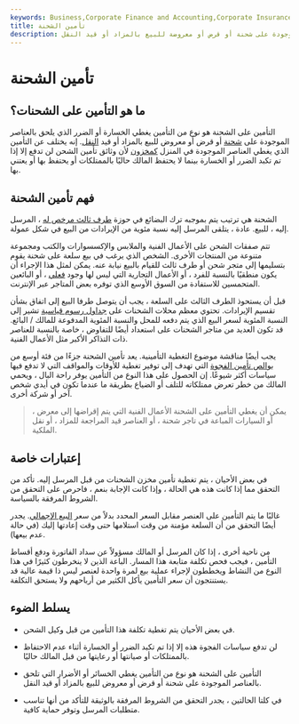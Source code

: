 ```yaml
---
keywords: Business,Corporate Finance and Accounting,Corporate Insurance
title: تأمين الشحنة
description: يغطي تأمين الشحنة الخسائر أو الأضرار التي تلحق بالعناصر الموجودة على شحنة أو قرض أو معروضة للبيع بالمزاد أو قيد النقل.
---
```


# تأمين الشحنة
## ما هو التأمين على الشحنات؟

التأمين على الشحنة هو نوع من التأمين يغطي الخسارة أو الضرر الذي يلحق بالعناصر الموجودة على [شحنة](/consignment) أو قرض أو معروض للبيع بالمزاد أو قيد [النقل](/transfer). إنه يختلف عن التأمين الذي يغطي العناصر الموجودة في المنزل [كمخزون](/inventory) لأن وثائق تأمين الشحن لن تدفع إلا إذا تم تكبد الضرر أو الخسارة بينما لا يحتفظ المالك حاليًا بالممتلكات أو يحتفظ بها أو يعتني بها.

## فهم تأمين الشحنة

الشحنة هي ترتيب يتم بموجبه ترك البضائع في حوزة [طرف ثالث مرخص له](/third-party-transaction) ، المرسل إليه ، للبيع. عادة ، يتلقى المرسل إليه نسبة مئوية من الإيرادات من البيع في شكل عمولة.

تتم صفقات الشحن على الأعمال الفنية والملابس والإكسسوارات والكتب ومجموعة متنوعة من المنتجات الأخرى. الشخص الذي يرغب في بيع سلعة على شحنة يقوم بتسليمها إلى متجر شحن أو طرف ثالث للقيام بالبيع نيابة عنه. يمكن لمثل هذا الإجراء أن يكون منطقيًا بالنسبة للفرد ، أو الأعمال التجارية التي ليس لها وجود [فعلي](/brickandmortar) ، أو البائعين المتحمسين للاستفادة من السوق الأوسع الذي توفره بعض المتاجر عبر الإنترنت.

قبل أن يستحوذ الطرف الثالث على السلعة ، يجب أن يتوصل طرفا البيع إلى اتفاق بشأن تقسيم الإيرادات. تحتوي معظم محلات الشحنات على [جداول رسوم قياسية](/fee-structure) تشير إلى النسبة المئوية لسعر البيع الذي يتم دفعه للمحل والنسبة المئوية المدفوعة للمالك / البائع. قد تكون العديد من متاجر الشحنات على استعداد أيضًا للتفاوض ، خاصة بالنسبة للعناصر ذات التذاكر الأكبر مثل الأعمال الفنية.

يجب أيضًا مناقشة موضوع التغطية التأمينية. يعد تأمين الشحنة جزءًا من فئة أوسع من [بوالص تأمين الفجوة](/gapinsurance) التي تهدف إلى توفير تغطية للأوقات والمواقف التي لا تدفع فيها سياسات أكثر شيوعًا. إن الحصول على هذا النوع من التأمين يوفر راحة البال ، ويحمي المالك من خطر تعرض ممتلكاته للتلف أو الضياع بطريقة ما عندما تكون في أيدي شخص آخر أو شركة أخرى.

> يمكن أن يغطي التأمين على الشحنة الأعمال الفنية التي يتم إقراضها إلى معرض ، أو السيارات المباعة في تاجر شحنة ، أو العناصر قيد المراجعة للمزاد ، أو نقل الملكية.

>

## إعتبارات خاصة

في بعض الأحيان ، يتم تغطية تأمين مخزن الشحنات من قبل المرسل إليه. تأكد من التحقق مما إذا كانت هذه هي الحالة ، وإذا كانت الإجابة بنعم ، فاحرص على التحقق من الشروط المرفقة بالسياسة.

غالبًا ما يتم التأمين على العنصر مقابل السعر المحدد بدلاً من سعر [البيع الإجمالي](/grosssales). يجدر أيضًا التحقق من أن السلعة مؤمنة من وقت استلامها حتى وقت إعادتها إليك (في حالة عدم بيعها).

من ناحية أخرى ، إذا كان المرسل أو المالك مسؤولاً عن سداد الفاتورة ودفع أقساط التأمين ، فيجب فحص تكلفة متابعة هذا المسار. الباعة الذين لا ينخرطون كثيرًا في هذا النوع من النشاط ويخططون لإجراء عملية بيع لمرة واحدة لعنصر ليس ذا قيمة عالية قد يستنتجون أن سعر التأمين يأكل الكثير من أرباحهم ولا يستحق التكلفة.

## يسلط الضوء

- في بعض الأحيان يتم تغطية تكلفة هذا التأمين من قبل وكيل الشحن.

- لن تدفع سياسات الفجوة هذه إلا إذا تم تكبد الضرر أو الخسارة أثناء عدم الاحتفاظ بالممتلكات أو صيانتها أو رعايتها من قبل المالك حاليًا.

- التأمين على الشحنة هو نوع من التأمين يغطي الخسائر أو الأضرار التي تلحق بالعناصر الموجودة على شحنة أو قرض أو معروض للبيع بالمزاد أو قيد النقل.

- في كلتا الحالتين ، يجدر التحقق من الشروط المرفقة بالوثيقة للتأكد من أنها تناسب متطلبات المرسل وتوفر حماية كافية.


